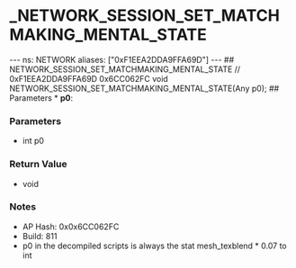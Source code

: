 # _NETWORK_SESSION_SET_MATCHMAKING_MENTAL_STATE

--- ns: NETWORK aliases: ["0xF1EEA2DDA9FFA69D"] --- ## NETWORK_SESSION_SET_MATCHMAKING_MENTAL_STATE  // 0xF1EEA2DDA9FFA69D 0x6CC062FC void NETWORK_SESSION_SET_MATCHMAKING_MENTAL_STATE(Any p0);  ## Parameters * **p0**:

### Parameters
* int p0

### Return Value
* void

### Notes
* AP Hash: 0x0x6CC062FC
* Build: 811
* p0 in the decompiled scripts is always the stat mesh_texblend * 0.07 to int

